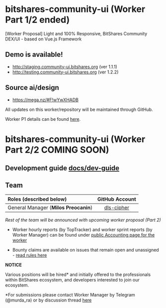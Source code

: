 # bitshares-community-ui (Worker Part 1/2 ended)
[Worker Proposal] Light and 100% Responsive, BitShares Community DEX/UI - based on Vue.js Framework

## Demo is available!

- http://staging.community-ui.bitshares.org (ver 1.1.1)
- http://testing.community-ui.bitshares.org (ver 1.2.2)

## Source ai/design

- https://mega.nz/#F!wYwXHADB

All updates on this worker/repository will be maintained through GitHub. 

Worker P1 details can be found [here](https://www.bitshares.foundation/workers/2018-08-trusty-community-ui-p1).

# bitshares-community-ui (Worker Part 2/2 COMING SOON)

## Development guide [docs/dev-guide](docs/dev-guide.md)

## Team 

| Roles (described below)             | GitHub Account |
|:---------------------------------- |:-------------:|
| General Manager (**Milos Preocanin**)   |  [dls-cipher](https://github.com/dls-cipher)     |

*Rest of the team will be announced with upcoming worker proposal (Part 2)*

- Worker hourly reports (by TopTracker) and worker sprint reports (by Worker Manager) can be found under [public Accounting page for the worker](https://workers.bitshares.foundation/201808-trusty-community-ui-p1)

- Bounty claims are available on issues that remain open and unassigned - [read rules here](https://github.com/bitshares/bitshares-community-ui/blob/master/BOUNTY-RULES.md)

**NOTICE**

Various positions will be hired* and initially offered to the professionals within BitShares ecosystem, and developers interested to join our ecosystem.


*For submissions please contact Worker Manager by Telegram (@murda_ra) or by discussion thread [here](https://bitsharestalk.org/index.php?topic=26873.0)
